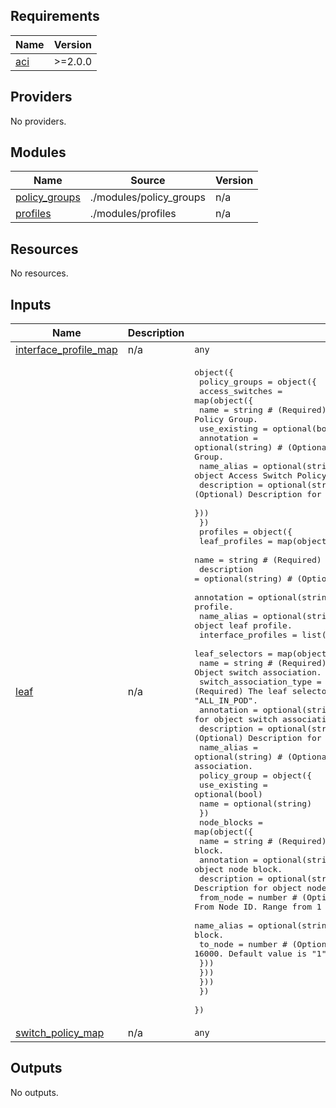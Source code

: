 <!-- BEGIN_TF_DOCS -->
## Requirements

| Name | Version |
|------|---------|
| <a name="requirement_aci"></a> [aci](#requirement\_aci) | >=2.0.0 |

## Providers

No providers.

## Modules

| Name | Source | Version |
|------|--------|---------|
| <a name="module_policy_groups"></a> [policy\_groups](#module\_policy\_groups) | ./modules/policy_groups | n/a |
| <a name="module_profiles"></a> [profiles](#module\_profiles) | ./modules/profiles | n/a |

## Resources

No resources.

## Inputs

| Name | Description | Type | Default | Required |
|------|-------------|------|---------|:--------:|
| <a name="input_interface_profile_map"></a> [interface\_profile\_map](#input\_interface\_profile\_map) | n/a | `any` | n/a | yes |
| <a name="input_leaf"></a> [leaf](#input\_leaf) | n/a | <pre>object({<br>    policy_groups = object({<br>      access_switches = map(object({<br>        name          = string # (Required) Name of object Access Switch Policy Group.<br>        use_existing  = optional(bool)<br>        annotation    = optional(string) # (Optional) Annotation of object Access Switch Policy Group.<br>        name_alias    = optional(string) # (Optional) Name alias for object Access Switch Policy Group.<br>        description   = optional(string) # (Optional) Description for object Access Switch Policy Group.<br>      }))<br>    })<br>    profiles = object({<br>      leaf_profiles = map(object({<br>        name                = string # (Required) Name of Object leaf profile.<br>        description         = optional(string) # (Optional) Description for object leaf profile.<br>        annotation          = optional(string) # (Optional) Annotation for object leaf profile.<br>        name_alias          = optional(string) # (Optional) Name alias for object leaf profile.<br>        interface_profiles  = list(string)<br>        leaf_selectors  = map(object({<br>          name                    = string # (Required) Name of Object switch association.<br>          switch_association_type = string # (Required) The leaf selector type. Allowed values: "ALL", "range", "ALL_IN_POD".<br>          annotation              = optional(string) # (Optional) Annotation for object switch association.<br>          description             = optional(string) # (Optional) Description for object switch association.<br>          name_alias              = optional(string) # (Optional) Name alias for object switch association.<br>          policy_group            = object({<br>            use_existing  = optional(bool)<br>            name          = optional(string)<br>            })<br>          node_blocks = map(object({<br>            name        = string # (Required) Name of Object node block.<br>            annotation  = optional(string) # (Optional) Annotation for object node block.<br>            description = optional(string) # (Optional) Description for object node block.<br>            from_node   = number # (Optional) From Node ID. Range from 1 to 16000. Default value is "1".<br>            name_alias  = optional(string) # (Optional) Name alias for object node block.<br>            to_node     = number # (Optional) To node ID. Range from 1 to 16000. Default value is "1".<br>          }))<br>        }))<br>      }))<br>    })<br>  })</pre> | n/a | yes |
| <a name="input_switch_policy_map"></a> [switch\_policy\_map](#input\_switch\_policy\_map) | n/a | `any` | n/a | yes |

## Outputs

No outputs.
<!-- END_TF_DOCS -->